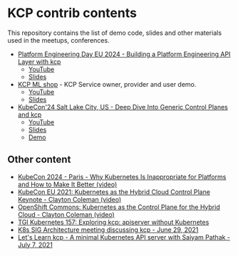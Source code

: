 # KCP contrib contents

This repository contains the list of demo code, slides and other materials used in the meetups, conferences.

- [Platform Engineering Day EU 2024 - Building a Platform Engineering API Layer with kcp](./20240319-platform-engineering-day-eu-paris/)
    - [YouTube](https://www.youtube.com/watch?v=az5Rm8Snms4)
    - [Slides](./20240319-platform-engineering-day-eu-paris/slides.pdf)
- [KCP ML shop](./20240321-kubecon-paris/) - KCP Service owner, provider and user demo.
    - [YouTube](https://www.youtube.com/watch?v=7op_r9R0fCo)
    - [Slides](./20240321-kubecon-paris/slides.pdf)
- [KubeCon'24 Salt Lake City, US -  Deep Dive Into Generic Control Planes and kcp](./20241013-kubecon-saltlakecity/slides.pdf)
    - [YouTube](https://www.youtube.com/watch?v=R9YUOo0MwqY)
    - [Slides](./20241013-kubecon-saltlakecity/slides.pdf)
    - [Demo](./20241013-kubecon-saltlakecity/)

## Other content

- [KubeCon 2024 - Paris - Why Kubernetes Is Inappropriate for Platforms and How to Make It Better (video)](https://www.youtube.com/watch?v=7op_r9R0fCo)
- [KubeCon EU 2021: Kubernetes as the Hybrid Cloud Control Plane Keynote - Clayton Coleman (video)](https://www.youtube.com/watch?v=oaPBYUfdFE8)
- [OpenShift Commons: Kubernetes as the Control Plane for the Hybrid Cloud - Clayton Coleman (video)](https://www.youtube.com/watch?v=Y3Y11Aj_01I)
- [TGI Kubernetes 157: Exploring kcp: apiserver without Kubernetes](https://youtu.be/FD_kY3Ey2pI)
- [K8s SIG Architecture meeting discussing kcp - June 29, 2021](https://www.youtube.com/watch?v=YrdAYoo-UQQ)
- [Let's Learn kcp - A minimal Kubernetes API server with Saiyam Pathak - July 7, 2021](https://www.youtube.com/watch?v=M4mn_LlCyzk)
